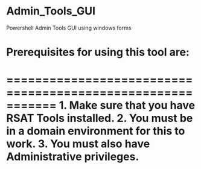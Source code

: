 # Admin_Tools_GUI
Powershell Admin Tools GUI using windows forms


# Prerequisites for using this tool are:
  ===========================================================
    1. Make sure that you have RSAT Tools installed.
    2. You must be in a domain environment for this to work.
    3. You must also have Administrative privileges.
  ===========================================================
